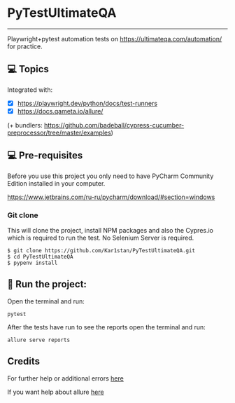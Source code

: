 # PyTestUltimateQA
***
Playwright+pytest automation tests on https://ultimateqa.com/automation/ for practice.

## 💻 Topics

Integrated with:

- [x] https://playwright.dev/python/docs/test-runners
- [x] https://docs.qameta.io/allure/

(+ bundlers: https://github.com/badeball/cypress-cucumber-preprocessor/tree/master/examples)

## 💻 Pre-requisites

Before you use this project you only need to have PyCharm Community Edition installed in your computer.

https://www.jetbrains.com/ru-ru/pycharm/download/#section=windows

### Git clone
This will clone the project, install NPM packages and also the Cypres.io which is required to run the test. No Selenium Server is required.
```
$ git clone https://github.com/Kar1stan/PyTestUltimateQA.git
$ cd PyTestUltimateQA
$ pypenv install
```

## 🚀 Run the project: 
Open the terminal and run:
```
pytest
```
After the tests have run to see the reports open the terminal and run:
```
allure serve reports
```

## Credits
For further help or additional errors [here](https://playwright.dev/python/)

If you want help about allure [here](https://docs.qameta.io/allure/)
